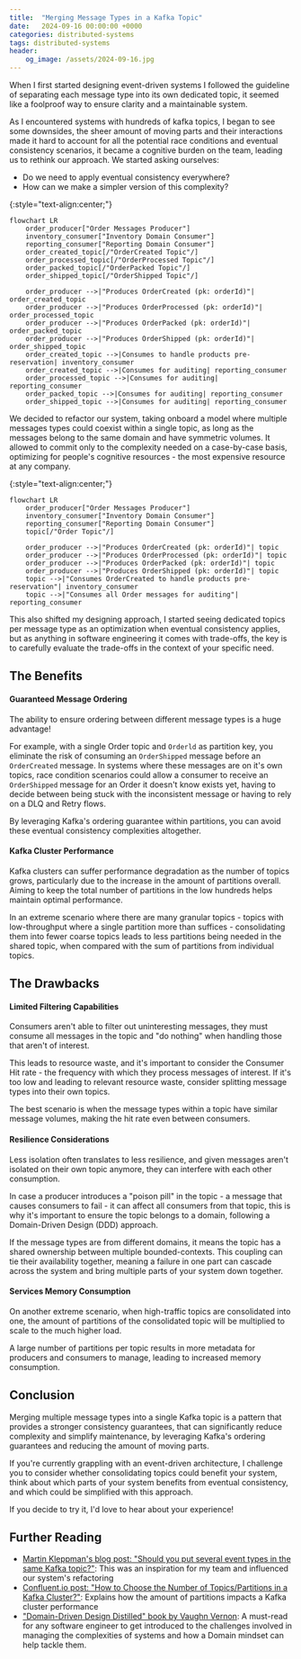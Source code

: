 ```yaml
---
title:  "Merging Message Types in a Kafka Topic"
date:   2024-09-16 00:00:00 +0000
categories: distributed-systems
tags: distributed-systems
header:
    og_image: /assets/2024-09-16.jpg
---
```


When I first started designing event-driven systems I followed the guideline of separating each message type into 
its own dedicated topic, it seemed like a foolproof way to ensure clarity and a maintainable system.

As I encountered systems with hundreds of kafka topics, I began to see some downsides, the sheer amount of moving parts and their interactions made it hard to account for all the potential race conditions and eventual consistency scenarios, it became a cognitive burden on the team, leading us to rethink our approach. We started asking ourselves:
- Do we need to apply eventual consistency everywhere?
- How can we make a simpler version of this complexity?

{:style="text-align:center;"}
```mermaid!
flowchart LR
    order_producer["Order Messages Producer"]
    inventory_consumer["Inventory Domain Consumer"]
    reporting_consumer["Reporting Domain Consumer"]
    order_created_topic[/"OrderCreated Topic"/]
    order_processed_topic[/"OrderProcessed Topic"/]
    order_packed_topic[/"OrderPacked Topic"/]
    order_shipped_topic[/"OrderShipped Topic"/]

    order_producer -->|"Produces OrderCreated (pk: orderId)"| order_created_topic
    order_producer -->|"Produces OrderProcessed (pk: orderId)"| order_processed_topic
    order_producer -->|"Produces OrderPacked (pk: orderId)"| order_packed_topic
    order_producer -->|"Produces OrderShipped (pk: orderId)"| order_shipped_topic
    order_created_topic -->|Consumes to handle products pre-reservation| inventory_consumer
    order_created_topic -->|Consumes for auditing| reporting_consumer
    order_processed_topic -->|Consumes for auditing| reporting_consumer
    order_packed_topic -->|Consumes for auditing| reporting_consumer
    order_shipped_topic -->|Consumes for auditing| reporting_consumer
```

We decided to refactor our system, taking onboard a model where multiple messages types could coexist within a single topic, as long as the messages belong to the same domain and have symmetric volumes. It allowed to commit only to the complexity needed on a case-by-case basis, optimizing for people's cognitive resources - the most expensive resource at any company.

{:style="text-align:center;"}
```mermaid!
flowchart LR
    order_producer["Order Messages Producer"]
    inventory_consumer["Inventory Domain Consumer"]
    reporting_consumer["Reporting Domain Consumer"]
    topic[/"Order Topic"/]

    order_producer -->|"Produces OrderCreated (pk: orderId)"| topic
    order_producer -->|"Produces OrderProcessed (pk: orderId)"| topic
    order_producer -->|"Produces OrderPacked (pk: orderId)"| topic
    order_producer -->|"Produces OrderShipped (pk: orderId)"| topic
    topic -->|"Consumes OrderCreated to handle products pre-reservation"| inventory_consumer
    topic -->|"Consumes all Order messages for auditing"| reporting_consumer
```

This also shifted my designing approach, I started seeing dedicated topics per message type as an optimization when eventual consistency applies, but as anything in software engineering it comes with trade-offs, the key is to carefully evaluate the trade-offs in the context of your specific need. 

## The Benefits 
#### Guaranteed Message Ordering
The ability to ensure ordering between different message types is a huge advantage!

For example, with a single Order topic and `Orderld` as partition key, you eliminate the risk of consuming an `OrderShipped` message before an `OrderCreated` message. In systems where these messages are on it's own topics, race condition scenarios could allow a consumer to receive an `OrderShipped` message for an Order it doesn't know exists yet, having to decide between being stuck with the inconsistent message or having to rely on a DLQ and Retry flows.

By leveraging Kafka's ordering guarantee within partitions, you can avoid these eventual consistency complexities altogether. 

#### Kafka Cluster Performance
Kafka clusters can suffer performance degradation as the number of topics grows, particularly due to the increase in the amount of partitions overall. Aiming to keep the total number of partitions in the low hundreds helps maintain optimal performance.

In an extreme scenario where there are many granular topics - topics with low-throughput where a single partition more than suffices - consolidating them into fewer coarse topics leads to less partitions being needed in the shared topic, when compared with the sum of partitions from individual topics. 

## The Drawbacks 
#### Limited Filtering Capabilities
Consumers aren't able to filter out uninteresting messages, they must consume all messages in the topic and "do nothing" when handling those that aren't of interest.

This leads to resource waste, and it's important to consider the Consumer Hit rate - the frequency with which they process messages of interest. If it's too low and leading to relevant resource waste, consider splitting message types into their own topics.

The best scenario is when the message types within a topic have similar message volumes, making the hit rate even between consumers. 

#### Resilience Considerations
Less isolation often translates to less resilience, and given messages aren't isolated on their own topic anymore, they can interfere with each other consumption.

In case a producer introduces a "poison pill" in the topic - a message that causes consumers to fail - it can affect all consumers from that topic, this is why it's important to ensure the topic belongs to a domain, following a Domain-Driven Design (DDD) approach.

If the message types are from different domains, it means the topic has a shared ownership between multiple bounded-contexts. This coupling can tie their availability together, meaning a failure in one part can cascade across the system and bring multiple parts of your system down together.

#### Services Memory Consumption
On another extreme scenario, when high-traffic topics are consolidated into one, the amount of partitions of the consolidated topic will be multiplied to scale to the much higher load.

A large number of partitions per topic results in more metadata for producers and consumers to manage, leading to increased memory consumption. 

## Conclusion 
Merging multiple message types into a single Kafka topic is a pattern that provides a stronger consistency guarantees, that can significantly reduce complexity and simplify maintenance, by leveraging Kafka's ordering guarantees and reducing the amount of moving parts. 

If you're currently grappling with an event-driven architecture, I challenge you to consider whether consolidating topics could benefit your system, think about which parts of your system benefits from eventual consistency, and which could be simplified with this approach.

If you decide to try it, I'd love to hear about your experience! 

## Further Reading
- [Martin Kleppman's blog post: "Should you put several event types in the same Kafka topic?"](https://martin.kleppmann.com/2018/01/18/event-types-in-kafka-topic.html): This was an inspiration for my team and influenced our system's refactoring
- [Confluent.io post: "How to Choose the Number of Topics/Partitions in a Kafka Cluster?"](https://www.confluent.io/blog/how-choose-number-topics-partitions-kafka-cluster): Explains how the amount of partitions impacts a Kafka cluster performance
- ["Domain-Driven Design Distilled" book by Vaughn Vernon](https://www.goodreads.com/book/show/28602719-domain-driven-design-distilled): A must-read for any software engineer to get introduced to the challenges involved in managing the complexities of systems and how a Domain mindset can help tackle them.